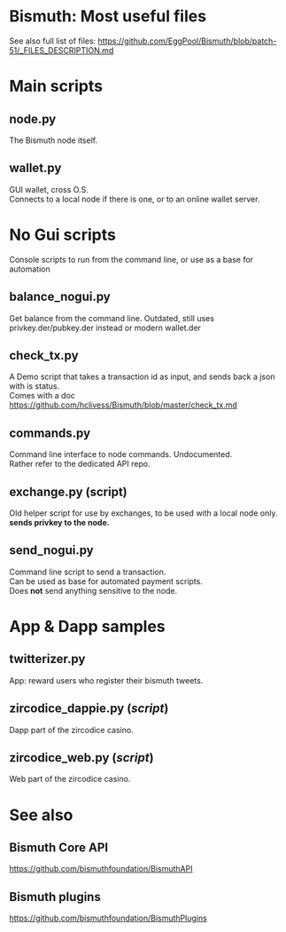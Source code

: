 # Bismuth: Most useful files

See also full list of files: https://github.com/EggPool/Bismuth/blob/patch-51/_FILES_DESCRIPTION.md

# Main scripts

## node.py
The Bismuth node itself.

## wallet.py
GUI wallet, cross O.S.  
Connects to a local node if there is one, or to an online wallet server.

# No Gui scripts

Console scripts to run from the command line, or use as a base for automation

## balance_nogui.py
Get balance from the command line.
Outdated, still uses privkey.der/pubkey.der instead or modern wallet.der

## check_tx.py
A Demo script that takes a transaction id as input, and sends back a json with is status.  
Comes with a doc https://github.com/hclivess/Bismuth/blob/master/check_tx.md

## commands.py
Command line interface to node commands. Undocumented.  
Rather refer to the dedicated API repo.

## exchange.py (script)
Old helper script for use by exchanges, to be used with a local node only.  
**sends privkey to the node.**

## send_nogui.py
Command line script to send a transaction.  
Can be used as base for automated payment scripts.  
Does **not** send anything sensitive to the node.

# App & Dapp samples

## twitterizer.py
App: reward users who register their bismuth tweets.

## zircodice_dappie.py  (*script*)
Dapp part of the zircodice casino.

## zircodice_web.py  (*script*)
Web part of the zircodice casino.

# See also

## Bismuth Core API

https://github.com/bismuthfoundation/BismuthAPI

## Bismuth plugins
https://github.com/bismuthfoundation/BismuthPlugins


